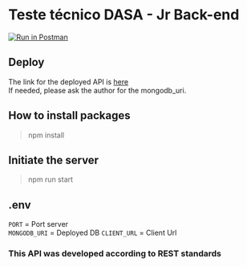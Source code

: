 # Teste técnico DASA - Jr Back-end

[![Run in Postman](https://run.pstmn.io/button.svg)](https://www.getpostman.com/collections/a6c671b4d597a2ed3f35)

## Deploy

The link for the deployed API is [here](https://teste-dasa-laboratorios-exames.herokuapp.com/)  
If needed, please ask the author for the mongodb_uri.

## How to install packages

> npm install

## Initiate the server

> npm run start

## .env

`PORT` = Port server  
`MONGODB_URI` = Deployed DB
`CLIENT_URL` = Client Url

### This API was developed according to REST standards
